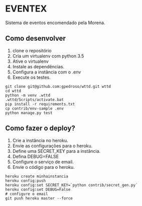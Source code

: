 # EVENTEX

Sistema de eventos encomendado pela Morena.

## Como desenvolver

1. clone o repositório
2. Cria um virtualenv com python 3.5
3. Ative o virtualenv
4. Instale as dependências.
5. Configura a instância com o .env
6. Execute os testes.

```console
git clone git@github.com:gpedroso/wttd.git wttd
cd wttd
python -m venv .wttd
.wttd/Scripts/activate.bat
pip install -r requirements.txt
cp contrib/env-sample .env
python manage.py test
```

## Como fazer o deploy?

1. Crie a instância no heroku.
2. Envie as configurações para o heroku.
3. Define uma SECRET_KEY para a instância.
4. Defina DEBUG=FALSE
5. Configure o serviço de email.
6. Envie o código para o heroku.

```console
heroku create minhainstancia
heroku config:push
heroku config:set SECRET_KEY=`python contrib/secret_gen.py`
heroku config:set DEBUG=False
# configure o email
git push heroku master --force
```

